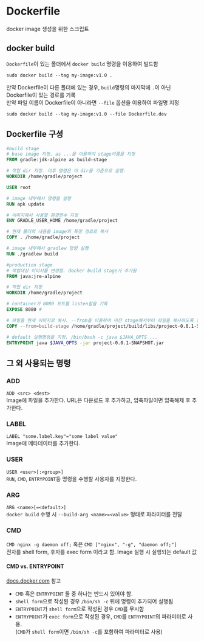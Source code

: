 # Dockerfile

docker image 생성을 위한 스크립트

## docker build
`Dockerfile`이 있는 폴더에서 `docker build` 명령을 이용하여 빌드함
```shell
sudo docker build --tag my-image:v1.0 .
```

만약 Dockerfile이 다른 폴더에 있는 경우, `build`명령의 마지막에 `.`이 아닌 Dockerfile이 있는 경로를 기록   
만약 파일 이름이 Dockerfile이 아니라면 `--file` 옵션을 이용하여 파일명 지정
```shell
sudo docker build --tag my-image:v1.0 --file Dockerfile.dev
```

## Dockerfile 구성
```dockerfile
#build stage
# base image 지정. as ...을 이용하여 stage이름을 지정
FROM gradle:jdk-alpine as build-stage

# 작업 dir 지정. 이후 명령은 이 dir을 기준으로 실행.
WORKDIR /home/gradle/project

USER root

# image 내부에서 명령을 실행
RUN apk update

# 이미지에서 사용할 환경변수 지정
ENV GRADLE_USER_HOME /home/gradle/project

# 현재 폴더의 내용을 image의 특정 경로로 복사
COPY . /home/gradle/project

# image 내부에서 gradlew 명령 실행
RUN ./gradlew build

#production stage
# 작업대상 이미지를 변경함. docker build stage가 추가됨
FROM java:jre-alpine

# 작업 dir 지정
WORKDIR /home/gradle/project 

# container가 8080 포트를 listen함을 기록
EXPOSE 8080 # 

# 파일을 현재 이미지로 복사. --from을 이용하여 이전 stage에서부터 파일을 복사하도록 함
COPY --from=build-stage /home/gradle/project/build/libs/project-0.0.1-SNAPSHOT.jar .

# default 실행명령을 지정. /bin/bash -c java $JAVA_OPTS ...
ENTRYPOINT java $JAVA_OPTS -jar project-0.0.1-SNAPSHOT.jar
```

## 그 외 사용되는 명령
### ADD
`ADD <src> <dest>`   
Image에 파일을 추가한다. URL은 다운로드 후 추가하고, 압축파일이면 압축해제 후 추가한다.
### LABEL
`LABEL "some.label.key"="some label value"`   
Image에 메타데이터를 추가한다.
### USER
`USER <user>[:<group>]`   
`RUN`, `CMD`, `ENTRYPOINT`등 명령을 수행할 사용자를 지정한다.
### ARG
`ARG <name>[=<default>]`   
`docker build` 수행 시 `--build-arg <name>=<value>` 형태로 파라미터를 전달
### CMD
`CMD nginx -g daemon off;` 혹은 `CMD ["nginx", "-g", "daemon off;"]`   
전자를 shell form, 후자를 exec form 이라고 함. Image 실행 시 실행되는 default 값

#### CMD vs. ENTRYPOINT
[docs.docker.com](https://docs.docker.com/engine/reference/builder/#understand-how-cmd-and-entrypoint-interact) 참고   
* `CMD` 혹은 `ENTRYPOINT` 둘 중 하나는 반드시 있어야 함.
* `shell form`으로 작성된 경우 `/bin/sh -c` 뒤에 명령이 추가되어 실행됨
* `ENTRYPOINT`가 `shell form`으로 작성된 경우 `CMD`를 무시함
* `ENTRYPOINT`가 `exec form`으로 작성된 경우, `CMD`를 `ENTRYPOINT`의 파라미터로 사용.   
  (`CMD`가 `shell form`이면 `/bin/sh -c`를 포함하여 파라미터로 사용)
